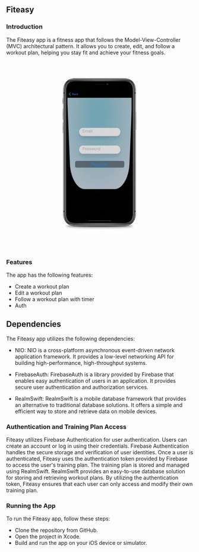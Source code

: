 ## Fiteasy

### Introduction
The Fiteasy app is a fitness app that follows the Model-View-Controller (MVC) architectural pattern. It allows you to create, edit, and follow a workout plan, helping you stay fit and achieve your fitness goals.

![Animated GIF](Demo.gif)

### Features
The app has the following features:

* Create a workout plan
* Edit a workout plan
* Follow a workout plan with timer
* Auth
  
## Dependencies
The Fiteasy app utilizes the following dependencies:

* NIO: NIO is a cross-platform asynchronous event-driven network application framework. It provides a low-level networking API for building high-performance, high-throughput systems.
  
* FirebaseAuth: FirebaseAuth is a library provided by Firebase that enables easy authentication of users in an application. It provides secure user authentication and authorization services.
  
* RealmSwift: RealmSwift is a mobile database framework that provides an alternative to traditional database solutions. It offers a simple and efficient way to store and retrieve data on mobile devices.

  
### Authentication and Training Plan Access
Fiteasy utilizes Firebase Authentication for user authentication. Users can create an account or log in using their credentials. Firebase Authentication handles the secure storage and verification of user identities.
Once a user is authenticated, Fiteasy uses the authentication token provided by Firebase to access the user's training plan. The training plan is stored and managed using RealmSwift. RealmSwift provides an easy-to-use database solution for storing and retrieving workout plans. By utilizing the authentication token, Fiteasy ensures that each user can only access and modify their own training plan.

### Running the App
To run the Fiteasy app, follow these steps:

* Clone the repository from GitHub.
* Open the project in Xcode.
* Build and run the app on your iOS device or simulator.
